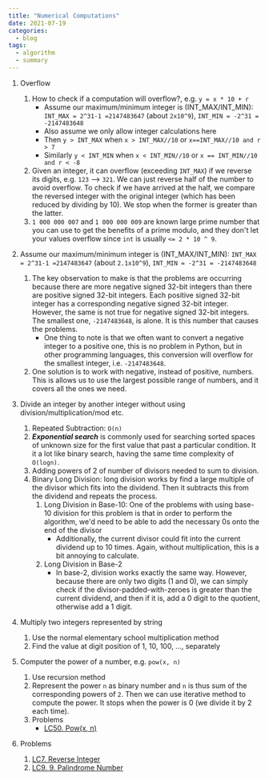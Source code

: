 ```yaml
---
title: "Numerical Computations"
date: 2021-07-19
categories:
  - blog
tags:
  - algorithm
  - summary
---
```


1. Overflow
    1. How to check if a computation will overflow?, e.g. `y = x * 10 + r`
        * Assume our maximum/minimum integer is (INT_MAX/INT_MIN): `INT_MAX = 2^31-1 =2147483647` (about `2x10^9`), `INT_MIN = -2^31 = -2147483648`
        * Also assume we only allow integer calculations here
        * Then `y > INT_MAX` when `x > INT_MAX//10` or `x==INT_MAX//10 and r > 7`
        * Similarly `y < INT_MIN` when `x < INT_MIN//10` or `x == INT_MIN//10 and r < -8`
    2. Given an integer, it can overflow (exceeding `INT_MAX`) if we reverse its digits, e.g. `123` --> `321`. We can just reverse half of the number to avoid overflow. To check if we have arrived at the half, we compare the reversed integer with the original integer (which has been reduced by dividing by 10). We stop when the former is greater than the latter.
    3. `1 000 000 007` and `1 000 000 009` are known large prime number that you can use to get the benefits of a prime modulo, and they don't let your values overflow since `int` is usually `<= 2 * 10 ^ 9`.



2. Assume our maximum/minimum integer is (INT_MAX/INT_MIN): `INT_MAX = 2^31-1 =2147483647` (about `2.1x10^9`), `INT_MIN = -2^31 = -2147483648`
    1. The key observation to make is that the problems are occurring because there are more negative signed 32-bit integers than there are positive signed 32-bit integers. Each positive signed 32-bit integer has a corresponding negative signed 32-bit integer. However, the same is not true for negative signed 32-bit integers. The smallest one, `-2147483648`, is alone. It is this number that causes the problems.
        * One thing to note is that we often want to convert a negative integer to a positive one, this is no problem in Python, but in other programming languages, this conversion will overflow for the smallest integer, i.e. `-2147483648`.
    2. One solution is to work with negative, instead of positive, numbers. This is allows us to use the largest possible range of numbers, and it covers all the ones we need.

3. Divide an integer by another integer without using division/multiplication/mod etc.
    1. Repeated Subtraction: `O(n)`
    2. ***Exponential search*** is commonly used for searching sorted spaces of unknown size for the first value that past a particular condition. It it a lot like binary search, having the same time complexity of `O(logn)`. 
    3. Adding powers of 2 of number of divisors needed to sum to division.
    4. Binary Long Division: long division works by find a large multiple of the divisor which fits into the dividend. Then it subtracts this from the dividend and repeats the process.
        1. Long Division in Base-10: One of the problems with using base-10 division for this problem is that in order to perform the algorithm, we'd need to be able to add the necessary 0s onto the end of the divisor
            * Additionally, the current divisor could fit into the current dividend up to 10 times. Again, without multiplication, this is a bit annoying to calculate.
        2. Long Division in Base-2
            * In base-2, division works exactly the same way. However, because there are only two digits (1 and 0), we can simply check if the divisor-padded-with-zeroes is greater than the current dividend, and then if it is, add a 0 digit to the quotient, otherwise add a 1 digit.


4. Multiply two integers represented by string
    1. Use the normal elementary school multiplication method
    2. Find the value at digit position of 1, 10, 100, ..., separately


5. Computer the power of a number, e.g. `pow(x, n)`
    1. Use recursion method
    2. Represent the power `n` as binary number and `n` is thus sum of the corresponding powers of `2`. Then we can use iterative method to compute the power. It stops when the power is 0 (we divide it by 2 each time).
    3. Problems
        * [LC50. Pow(x, n)][LC50. Pow(x, n)]

4. Problems
    1. [LC7. Reverse Integer][LC7. Reverse Integer]
    2. [LC9. 9. Palindrome Number][LC9. 9. Palindrome Number]

[LC7. Reverse Integer]: https://leetcode.com/problems/reverse-integer/
[LC9. 9. Palindrome Number]: https://leetcode.com/problems/palindrome-number/
[LC50. Pow(x, n)]: https://leetcode.com/problems/powx-n/